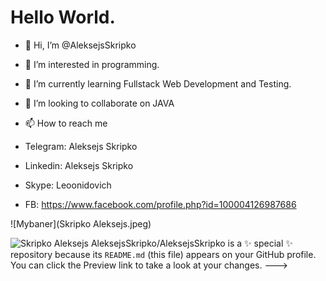 
# Hello World.

- 👋 Hi, I’m @AleksejsSkripko
- 👀 I’m interested in programming.
- 🌱 I’m currently learning Fullstack Web Development and Testing.
- 💞️ I’m looking to collaborate on JAVA
- 📫 How to reach me 

- Telegram: Aleksejs Skripko
- Linkedin: Aleksejs Skripko
- Skype: Leoonidovich
- FB:
https://www.facebook.com/profile.php?id=100004126987686


![Mybaner](Skripko Aleksejs.jpeg)


![Skripko Aleksejs](https://user-images.githubusercontent.com/84855536/135153391-d5c717b9-17d4-4c62-954d-9d69336aefb5.jpeg)
AleksejsSkripko/AleksejsSkripko is a ✨ special ✨ repository because its `README.md` (this file) appears on your GitHub profile.
You can click the Preview link to take a look at your changes.
--->
